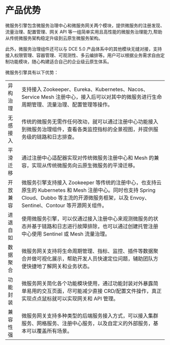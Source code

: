 # 产品优势

微服务引擎包含微服务治理中心和微服务网关两个模块，提供微服务的注册发现、流量治理、配置管理、网关 API 等一组简单实用且高性能的微服务治理能力,帮助从传统微服务架构稳定升级到云原生微服务架构。

此外，微服务治理组件还可以与 DCE 5.0 产品体系中的其他模块无缝对接，支持接入权限管理、容器管理、可观测性、多云编排等。用户可以根据业务需求自由定制功能模块，随心构建适合自己的企业级云原生体系。

微服务引擎具有以下优势：

<table>
<tr>
    <td>异构治理</td>
    <td>支持接入 Zookeeper、Eureka、Kubernetes、Nacos、Service Mesh 注册中心，接入后可以对其中的微服务进行生命周期管理、流量治理、配置管理等操作。</td>
</tr>
<tr>
    <td>无感接入</td>
    <td>传统的微服务无需作任何改动，就可以通过注册中心功能接入到微服务治理组件，查看各类监控指标的全景视图，并提供服务级的链路和日志排查。</td>
</tr>
<tr>
    <td>平滑迁移</td>
    <td>通过注册中心适配器实现对传统微服务注册中心和 Mesh 的兼容，实现从传统微服务向云原生微服务的平滑迁移。</td>
</tr>
<tr>
    <td>开放兼容</td>
    <td>微服务引擎支持接入 Zookeeper 等传统的注册中心，也支持云原生的 Kubernetes 和 Mesh 注册中心。同时也支持 Spring Cloud、Dubbo 等主流的开源微服务框架，以及 Envoy、Sentinel、Contour 等开源网关组件。</td>
</tr>
<tr>
    <td>进退自如</td>
    <td>使用微服务引擎，可以仅通过接入注册中心来观测微服务的状态并基于链路和日志进行故障排除，也可以通过创建托管注册中心使用 Sentinel 或 Mesh 流量治理。</td>
</tr>
<tr>
    <td>数据聚合</td>
    <td>微服务网关支持将生命周期管理、指标、监控、插件等数据聚合并做可视化展示，帮助开发人员快速定位问题，辅助团队方便快捷地了解网关和业务状态。</td>
</tr>
<tr>
    <td>功能封装</td>
    <td>微服务网关简化各个功能模块使用，通过功能封装对外暴露简单易用的交互页面，尽可能减少直接 CRD/配置文件操作，真正实现点点鼠标就可以实现网关和 API 管理。</td>
</tr>
<tr>
    <td>兼容性强</td>
    <td>微服务网关支持多种类型的后端服务接入方式，可以接入集群服务、网格服务、注册中心服务，以及自定义的外部服务，基本可以覆盖所有场景。</td>
</tr>
</tr>
</table>
